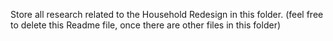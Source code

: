 Store all research related to the Household Redesign in this folder.  (feel free to delete this Readme file, once there are other files in this folder)
